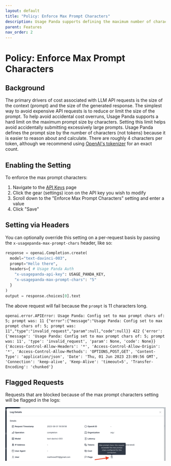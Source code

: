 ```yaml
---
layout: default
title: "Policy: Enforce Max Prompt Characters"
description: Usage Panda supports defining the maximum number of characters allowed in a prompt, blocking large requests before they are processed.
parent: Features
nav_order: 2
---
```


# Policy: Enforce Max Prompt Characters

## Background
The primary drivers of cost associated with LLM API requests is the size of the context (prompt) and the size of the generated response. The simplest way to avoid expensive API requests is to reduce or limit the size of the prompt. To help avoid accidental cost overruns, Usage Panda supports a hard limit on the maximum prompt size by characters. Setting this limit helps avoid accidentally submitting excessively large prompts. Usage Panda defines the prompt size by the number of characters (not tokens) because it is easier to reason about and calculate. There are roughly 4 characters per token, although we recommend using [OpenAI's tokenizer](https://platform.openai.com/tokenizer) for an exact count.

## Enabling the Setting
To enforce the max prompt characters:

1. Navigate to the [API Keys](https://app.usagepanda.com/connections) page
2. Click the gear (settings) icon on the API key you wish to modify
3. Scroll down to the "Enforce Max Prompt Characters" setting and enter a value
4. Click "Save"

## Setting via Headers
You can optionally override this setting on a per-request basis by passing the `x-usagepanda-max-prompt-chars` header, like so:

```python
response = openai.Completion.create(
  model="text-davinci-003",
  prompt="Hello there",
  headers={ # Usage Panda Auth
    "x-usagepanda-api-key": USAGE_PANDA_KEY,
    "x-usagepanda-max-prompt-chars": "5"
  }
)
output = response.choices[0].text
```

The above request will fail because the `prompt` is 11 characters long.

```
openai.error.APIError: Usage Panda: Config set to max prompt chars of: 5; prompt was: 11 {"error":{"message":"Usage Panda: Config set to max prompt chars of: 5; prompt was: 11","type":"invalid_request","param":null,"code":null}} 422 {'error': {'message': 'Usage Panda: Config set to max prompt chars of: 5; prompt was: 11', 'type': 'invalid_request', 'param': None, 'code': None}} {'Access-Control-Allow-Headers': '*', 'Access-Control-Allow-Origin': '*', 'Access-Control-Allow-Methods': 'OPTIONS,POST,GET', 'Content-Type': 'application/json', 'Date': 'Thu, 01 Jun 2023 23:09:56 GMT', 'Connection': 'keep-alive', 'Keep-Alive': 'timeout=5', 'Transfer-Encoding': 'chunked'}
```

## Flagged Requests

Requests that are blocked because of the max prompt characters setting will be flagged in the logs:

![Usage Panda Max Prompt Characters](../assets/images/usage-panda-max-prompt-chars.png)